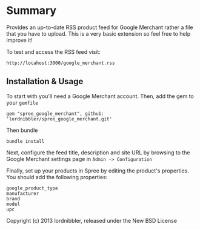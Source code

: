 Summary
=======

Provides an up-to-date RSS product feed for Google Merchant rather a file that you have to upload. This is a very basic extension so feel free to help improve it!

To test and access the RSS feed visit:

    http://locahost:3000/google_merchant.rss

Installation & Usage
--------------------

To start with you'll need a Google Merchant account. Then, add the gem to your `gemfile`

    gem "spree_google_merchant", github: 'lordnibbler/spree_google_merchant.git'

Then bundle

    bundle install

Next, configure the feed title, description and site URL by browsing to the Google Merchant settings page in `Admin -> Configuration`

Finally, set up your products in Spree by editing the product's properties.  You should add the following properties:

    google_product_type
    manufacturer
    brand
    model
    upc

Copyright (c) 2013 lordnibbler, released under the New BSD License
